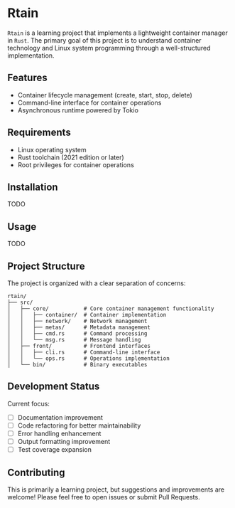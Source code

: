 # Rtain

`Rtain` is a learning project that implements a lightweight container manager in `Rust`. The primary goal of this project is to understand container technology and Linux system programming through a well-structured implementation.

## Features

- Container lifecycle management (create, start, stop, delete)
- Command-line interface for container operations
- Asynchronous runtime powered by Tokio

## Requirements

- Linux operating system
- Rust toolchain (2021 edition or later)
- Root privileges for container operations

## Installation
TODO

## Usage
TODO

## Project Structure

The project is organized with a clear separation of concerns:

```
rtain/
├── src/
│   ├── core/           # Core container management functionality
│   │   ├── container/  # Container implementation
│   │   ├── network/    # Network management
│   │   ├── metas/      # Metadata management
│   │   ├── cmd.rs      # Command processing
│   │   └── msg.rs      # Message handling
│   ├── front/          # Frontend interfaces
│   │   ├── cli.rs      # Command-line interface
│   │   └── ops.rs      # Operations implementation
│   └── bin/            # Binary executables
```

## Development Status

Current focus:
- [ ] Documentation improvement
- [ ] Code refactoring for better maintainability
- [ ] Error handling enhancement
- [ ] Output formatting improvement
- [ ] Test coverage expansion

## Contributing

This is primarily a learning project, but suggestions and improvements are welcome! Please feel free to open issues or submit Pull Requests.